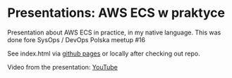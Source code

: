 # Presentations: AWS ECS w praktyce

Presentation about AWS ECS in practice, in my native language.
This was done fore SysOps / DevOps Polska meetup #16

See index.html via [github pages](https://nvtkaszpir.github.io/presentations-aws-ecs-w-praktyce-pl/#/) or locally after checking out repo.

Video from the presentation: [YouTube](https://www.youtube.com/watch?v=FQ9nZXfW3iM)
